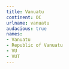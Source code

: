 ```yaml
---
title: Vanuatu
continent: OC
urlname: vanuatu
audacious: true
names:
- Vanuatu
- Republic of Vanuatu
- VU
- VUT
---
```


